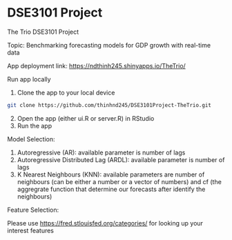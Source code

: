 # DSE3101 Project
The Trio DSE3101 Project

Topic: Benchmarking forecasting models for GDP growth with real-time data

App deployment link: https://ndthinh245.shinyapps.io/TheTrio/

Run app locally
1. Clone the app to your local device
```bash
git clone https://github.com/thinhnd245/DSE3101Project-TheTrio.git
```
2. Open the app (either ui.R or server.R) in RStudio
3. Run the app

Model Selection:
1. Autoregressive (AR): available parameter is number of lags
2. Autoregressive Distributed Lag (ARDL): available parameter is number of lags
3. K Nearest Neighbours (KNN): available parameters are number of neighbours (can be either a number or a vector of numbers) and cf (the aggregrate function that determine our forecasts after identify the neighbours)


Feature Selection:

Please use https://fred.stlouisfed.org/categories/ for looking up your interest features
